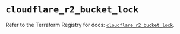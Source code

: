 # `cloudflare_r2_bucket_lock`

Refer to the Terraform Registry for docs: [`cloudflare_r2_bucket_lock`](https://registry.terraform.io/providers/cloudflare/cloudflare/5.3.0/docs/resources/r2_bucket_lock).
